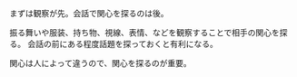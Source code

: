 まずは観察が先。会話で関心を探るのは後。

振る舞いや服装、持ち物、視線、表情、などを観察することで相手の関心を探る。
会話の前にある程度話題を探っておくと有利になる。

関心は人によって違うので、関心を探るのが重要。
